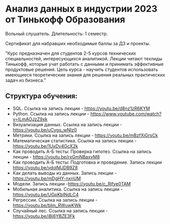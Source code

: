# Анализ данных в индустрии 2023 от Тинькофф Образования
Вольный слушатель.
Длительность: 1 семестр.

Сертификат для набравших необходимые баллы за ДЗ и проекты.

"Курс предназначен для студентов 2-5 курсов технических специальностей, интересующихся аналитикой. Лекции читают техлиды Тинькофф, которые учат работать с данными и принимать эффективные продуктовые решения. Цель курса - научить студентов использовать имеющиеся теоретические знания для решения реальных практических задач из бизнеса."

## Структура обучения:
- SQL.
Ссылка на запись лекции - https://youtu.be/d8nz1zR6KYM
- Python.
Ссылка на запись лекции - https://www.youtube.com/watch?v=ILmAOJzZ9xk
- Визуализация данных.
Ссылка на запись лекции - https://youtu.be/uCygs_wNIz0
- Метрики.
Ссылка на запись лекции - https://youtu.be/mBzfXiGrsCk
- Математическая статистика.
Ссылка на запись лекции - https://youtu.be/1UxDv4GcX2k
- Как проводить А-Б тесты: Проверка гипотез.
Ссылка на запись лекции - https://youtu.be/rxGmNBaxvM8
- Как проводить А-Б тесты: Подготовка и проведение.
Запись лекции https://youtu.be/ydolMJDB9Z8
- Как делать выводы из данных.
Запись лекции - https://youtu.be/mDgHY-nxnUM
- Модели.
Запись лекции -https://youtu.be/c_Rjfye0TAM
- Мобильная аналитика.
Ссылка на запись лекции - https://youtu.be/UGpKblNdLC4
- Регрессии.
Ссылка на запись лекции - https://youtu.be/bIm_RWuwKWk
- Случайный лес.
Ссылка на запись лекции - https://youtu.be/iBi6YBZE3Fk